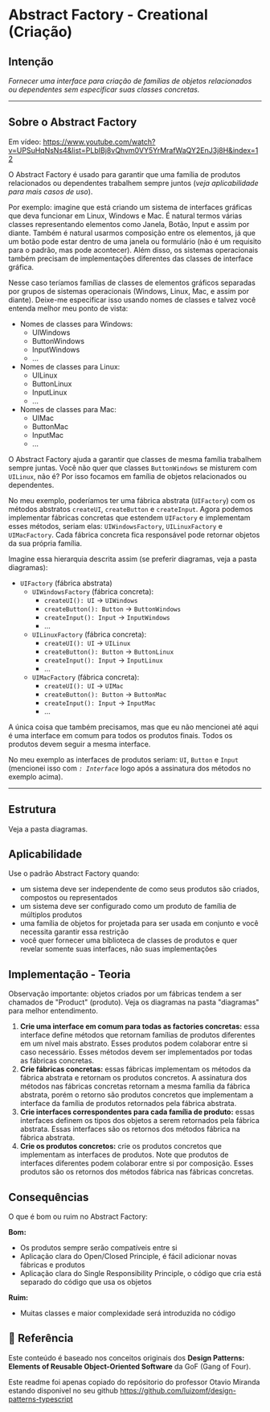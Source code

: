 # Abstract Factory - Creational (Criação)

## Intenção

*Fornecer uma interface para criação de famílias de objetos relacionados ou dependentes sem especificar suas classes concretas.*

---

## Sobre o Abstract Factory

Em vídeo: https://www.youtube.com/watch?v=UPSuHqNsNs4&list=PLbIBj8vQhvm0VY5YrMrafWaQY2EnJ3j8H&index=12

O Abstract Factory é usado para garantir que uma família de produtos relacionados ou dependentes trabalhem sempre juntos (*veja aplicabilidade para mais casos de uso*).  

Por exemplo: imagine que está criando um sistema de interfaces gráficas que deva funcionar em Linux, Windows e Mac. É natural termos várias classes representando elementos como Janela, Botão, Input e assim por diante. Também é natural usarmos composição entre os elementos, já que um botão pode estar dentro de uma janela ou formulário (não é um requisito para o padrão, mas pode acontecer). Além disso, os sistemas operacionais também precisam de implementações diferentes das classes de interface gráfica.  

Nesse caso teríamos famílias de classes de elementos gráficos separadas por grupos de sistemas operacionais (Windows, Linux, Mac, e assim por diante). Deixe-me especificar isso usando nomes de classes e talvez você entenda melhor meu ponto de vista:

- Nomes de classes para Windows: 
  - UIWindows
  - ButtonWindows
  - InputWindows
  - ...
- Nomes de classes para Linux: 
  - UILinux
  - ButtonLinux
  - InputLinux
  - ...
- Nomes de classes para Mac: 
  - UIMac
  - ButtonMac
  - InputMac
  - ...

O Abstract Factory ajuda a garantir que classes de mesma família trabalhem sempre juntas. Você não quer que classes `ButtonWindows` se misturem com `UILinux`, não é? Por isso focamos em família de objetos relacionados ou dependentes.

No meu exemplo, poderíamos ter uma fábrica abstrata (`UIFactory`) com os métodos abstratos `createUI`, `createButton` e `createInput`. Agora podemos implementar fábricas concretas que estendem `UIFactory` e implementam esses métodos, seriam elas: `UIWindowsFactory`, `UILinuxFactory` e `UIMacFactory`. Cada fábrica concreta fica responsável pode retornar objetos da sua própria família.

Imagine essa hierarquia descrita assim (se preferir diagramas, veja a pasta diagramas):

- `UIFactory` (fábrica abstrata)
  - `UIWindowsFactory` (fábrica concreta): 
    - `createUI(): UI` -> `UIWindows`
    - `createButton(): Button` -> `ButtonWindows`
    - `createInput(): Input` -> `InputWindows`
    - ...
  - `UILinuxFactory` (fábrica concreta): 
    - `createUI(): UI` -> `UILinux`
    - `createButton(): Button` -> `ButtonLinux`
    - `createInput(): Input` -> `InputLinux`
    - ...
  - `UIMacFactory` (fábrica concreta): 
    - `createUI(): UI` -> `UIMac`
    - `createButton(): Button` -> `ButtonMac`
    - `createInput(): Input` -> `InputMac`
    - ...

A única coisa que também precisamos, mas que eu não mencionei até aqui é uma interface em comum para todos os produtos finais. Todos os produtos devem seguir a mesma interface. 

No meu exemplo as interfaces de produtos seriam: `UI`, `Button` e `Input` (mencionei isso com *`: Interface`* logo após a assinatura dos métodos no exemplo acima).

---

## Estrutura

Veja a pasta diagramas.

## Aplicabilidade

Use o padrão Abstract Factory quando:

- um sistema deve ser independente de como seus produtos são criados, compostos ou representados
- um sistema deve ser configurado como um produto de família de múltiplos produtos
- uma família de objetos for projetada para ser usada em conjunto e você necessita garantir essa restrição
- você quer fornecer uma biblioteca de classes de produtos e quer revelar somente suas interfaces, não suas implementações

## Implementação - Teoria

Observação importante: objetos criados por um fábricas tendem a ser chamados de "Product" (produto). Veja os diagramas na pasta "diagramas" para melhor entendimento.

1. **Crie uma interface em comum para todas as factories concretas:** essa interface define métodos que retornam famílias de produtos diferentes em um nível mais abstrato. Esses produtos podem colaborar entre si caso necessário. Esses métodos devem ser implementados por todas as fábricas concretas.
2. **Crie fábricas concretas:** essas fábricas implementam os métodos da fábrica abstrata e retornam os produtos concretos. A assinatura dos métodos nas fábricas concretas retornam a mesma família da fábrica abstrata, porém o retorno são produtos concretos que implementam a interface da família de produtos retornados pela fábrica abstrata. 
3. **Crie interfaces correspondentes para cada família de produto:** essas interfaces definem os tipos dos objetos a serem retornados pela fábrica abstrata. Essas interfaces são os retornos dos métodos fábrica na fábrica abstrata.
4. **Crie os produtos concretos:** crie os produtos concretos que implementam as interfaces de produtos. Note que produtos de interfaces diferentes podem colaborar entre si por composição. Esses produtos são os retornos dos métodos fábrica nas fábricas concretas.

## Consequências

O que é bom ou ruim no Abstract Factory:

**Bom:**
- Os produtos sempre serão compatíveis entre si
- Aplicação clara do Open/Closed Principle, é fácil adicionar novas fábricas e produtos
- Aplicação clara do Single Responsibility Principle, o código que cria está separado do código que usa os objetos

**Ruim:**
- Muitas classes e maior complexidade será introduzida no código

## 🔗 Referência  

Este conteúdo é baseado nos conceitos originais dos **Design Patterns: Elements of Reusable Object-Oriented Software** da GoF (Gang of Four).

Este readme foi apenas copiado do repósitorio do professor Otavio Miranda estando disponivel no seu github https://github.com/luizomf/design-patterns-typescript
